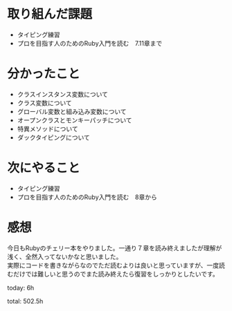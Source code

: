 #  取り組んだ課題
- タイピング練習
- プロを目指す人のためのRuby入門を読む　7.11章まで

# 分かったこと
- クラスインスタンス変数について
- クラス変数について
- グローバル変数と組み込み変数について
- オープンクラスとモンキーパッチについて
- 特異メソッドについて
- ダックタイピングについて
  

  
# 次にやること
- タイピング練習
- プロを目指す人のためのRuby入門を読む　8章から

# 感想
今日もRubyのチェリー本をやりました。一通り７章を読み終えましたが理解が浅く、全然入ってないかなと思いました。  
実際にコードを書きながらなのでただ読むよりは良いと思っていますが、一度読むだけでは難しいと思うのでまた読み終えたら復習をしっかりとしたいです。


today: 6h

total: 502.5h
